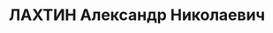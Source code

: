 ---
title: ЛАХТИН Александр Николаевич
description: "Род. в 1892, г. Москва, русский, обр.: высшее, б/п. Проживал: Москва,\
  \ ул. Станкевича, д. 17, кв. 26. Инженер проектно-монтажной конторы 10-го управления\
  \ Наркомата обороны СССР \n  Арестован 19.09.1937. Обв.: шпионаж. Приговор: ВК ВС\
  \ СССР, 09.05.1938 – ВМН. Расстрелян 09.05.1938, г.Москва. \n  Реабилитирован ВК\
  \ ВС СССР декабрь 1957"
---
